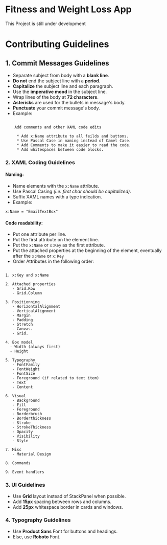 # Fitness and Weight Loss App

This Project is still under development

# Contributing Guidelines

## 1. Commit Messages Guidelines

- Separate subject from body with a **blank line**.
- **Do not** end the subject line with a **period**.
- **Capitalize** the subject line and each paragraph.
- Use the **imperative mood** in the subject line.
- Wrap lines of the body at **72 characters**.
- **Asterisks** are used for the bullets in message's body.
- **Punctuate** your commit message's body.
- Example:

```

    Add comments and other XAML code edits

     * Add x:Name attribute to all feilds and buttons.
     * Use Pascal Case in naming instead of Camel Case.
     * Add Comments to make it easier to read the code.
     * Add whitespaces between code blocks.

```

### 2. XAML Coding Guidelines

#### Naming:

- Name elements with the ```x:Name``` attribute.
- Use Pascal Casing *(i.e. first char should be capitalized)*.
- Suffix XAML names with a type indication.
- Example:

```
x:Name = "EmailTextBox"
```

#### Code readability:

- Put one attribute per line.
- Put the first attribute on the element line.
- Put the ```x:Name``` or ```x:Key``` as the first attribute.
- Put the attached properties at the beginning of the element, eventually after the ```x:Name``` or ```x:Key```
- Order Attributes in the following order:

```

1. x:Key and x:Name

2. Attached properties
   - Grid.Row
   - Grid.Column

3. Positionning
   - HorizontalAlignment
   - VerticalAlignment
   - Margin
   - Padding
   - Stretch
   - Canvas.
   - Grid.

4. Box model
  - Width (always first)
  - Height

5. Typography
   - FontFamily
   - FontWeight
   - FontSize
   - Foreground (if related to text item)
   - Text
   - Content

6. Visual
   - Background
   - Fill
   - Foreground
   - Borderbrush
   - Borderthickness
   - Stroke
   - StrokeThickness
   - Opacity
   - Visibility
   - Style

7. Misc
   - Material Design

8. Commands

9. Event handlers

```

### 3. UI Guidelines

- Use **Grid** layout instead of StackPanel when possible.
- Add **15px** spacing between rows and columns.
- Add **25px** whitespace border in cards and windows.

### 4. Typography Guidelines

- Use **Product Sans** Font for buttons and headings.
- Else, use **Roboto** Font.
